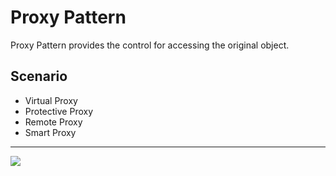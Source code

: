 # Proxy Pattern

Proxy Pattern provides the control for accessing the original object.

## Scenario
 - Virtual Proxy
 - Protective Proxy
 - Remote Proxy
 - Smart Proxy

---

![](https://www.javatpoint.com/images/designpattern/proxyuml.jpg)

